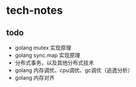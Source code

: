 # tech-notes

## todo

- golang mutex 实现原理
- golang sync.map 实现原理
- 分布式事务，以及其他分布式技术
- golang 内存调优、cpu调优、gc调优（逃逸分析）
- golang 内存对齐

